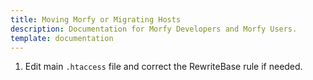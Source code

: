```yaml
---
title: Moving Morfy or Migrating Hosts
description: Documentation for Morfy Developers and Morfy Users.
template: documentation
---
```


1. Edit main `.htaccess` file and correct the RewriteBase rule if needed.  
